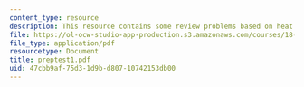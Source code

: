 ```yaml
---
content_type: resource
description: This resource contains some review problems based on heat.
file: https://ol-ocw-studio-app-production.s3.amazonaws.com/courses/18-303-linear-partial-differential-equations-fall-2006/47cbb9af75d31d9bd80710742153db00_preptest1.pdf
file_type: application/pdf
resourcetype: Document
title: preptest1.pdf
uid: 47cbb9af-75d3-1d9b-d807-10742153db00
---
```

